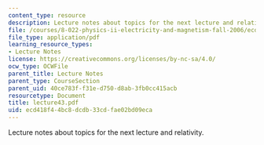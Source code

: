 ```yaml
---
content_type: resource
description: Lecture notes about topics for the next lecture and relativity.
file: /courses/8-022-physics-ii-electricity-and-magnetism-fall-2006/ecd418f44bc8dcdb33cdfae02bd09eca_lecture43.pdf
file_type: application/pdf
learning_resource_types:
- Lecture Notes
license: https://creativecommons.org/licenses/by-nc-sa/4.0/
ocw_type: OCWFile
parent_title: Lecture Notes
parent_type: CourseSection
parent_uid: 40ce783f-f31e-d750-d8ab-3fb0cc415acb
resourcetype: Document
title: lecture43.pdf
uid: ecd418f4-4bc8-dcdb-33cd-fae02bd09eca
---
```

Lecture notes about topics for the next lecture and relativity.